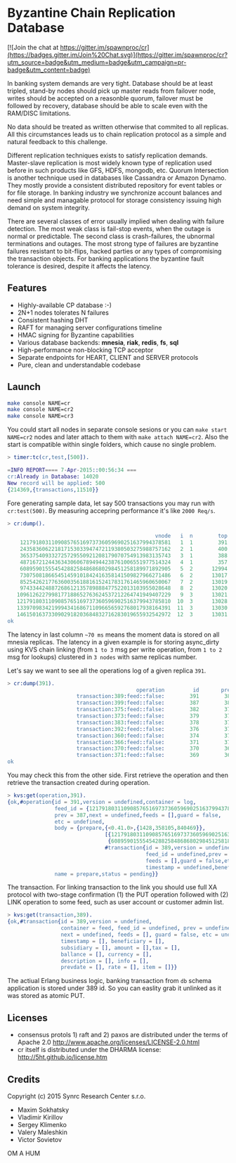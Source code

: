 Byzantine Chain Replication Database
====================================

[![Join the chat at https://gitter.im/spawnproc/cr](https://badges.gitter.im/Join%20Chat.svg)](https://gitter.im/spawnproc/cr?utm_source=badge&utm_medium=badge&utm_campaign=pr-badge&utm_content=badge)

In banking system demands are very tight. Database
should be at least tripled, stand-by nodes should pick up
master reads from failover node, writes should be
accepted on a reasonble quorum, failover must be followed by recovery, database
should be able to scale even with the RAM/DISC limitations.

No data should be treated as written otherwise that commited to all replicas.
All this circumstances leads us to chain replication protocol as a simple and natural
feedback to this challenge.

Different replication techniques exists to satisfy replication demands.
Master-slave replication is most widely known type of replication
used before in such products like GFS, HDFS, mongodb, etc. Quorum Intersection
is another technique used in databases like Cassandra or Amazon Dynamo.
They mostly provide a consistent distributed repository
for event tables or for file storage. In banking industry
we synchronize account balances and need simple and managable
protocol for storage consistency issuing high demand on system integrity.

There are several classes of error usually implied when dealing with failure detection.
The most weak class is fail-stop events, when the outage is normal or predictable.
The second class is crash-failures, the ubnormal terminations and outages. The most strong
type of failures are byzantine failures resistant to bit-flips,
hacked parties or any types of compromising the transaction objects.
For banking applications the byzantine fault tolerance is desired,
despite it affects the latency.


Features
--------

* Highly-available CP database :-)
* 2N+1 nodes tolerates N failures
* Consistent hashing DHT
* RAFT for managing server configurations timeline
* HMAC signing for Byzantine capabilities
* Various database backends: <b>mnesia</b>, <b>riak</b>, <b>redis</b>, <b>fs</b>, <b>sql</b>
* High-performance non-blocking TCP acceptor
* Separate endpoints for HEART, CLIENT and SERVER protocols
* Pure, clean and understandable codebase

Launch
------

```bash
make console NAME=cr
make console NAME=cr2
make console NAME=cr3
```

You could start all nodes in separate console sesions or you
can `make start NAME=cr2` nodes and later attach to them with `make attach NAME=cr2`.
Also the start is compatible within single folders, which cause no single problem.

```erlang
> timer:tc(cr,test,[500]).

=INFO REPORT==== 7-Apr-2015::00:56:34 ===
cr:Already in Database: 14020
New record will be applied: 500
{214369,{transactions,11510}}
```

Fore generating sample data, let say 500 transactions you may run with `cr:test(500)`.
By measuring accepring performance it's like `2000 Req/s`.

```erlang
> cr:dump().

                                               vnode   i  n        top     latency
    121791803110908576516973736059690251637994378581   1  1        391    2/198/64
    243583606221817153033947472119380503275988757162   2  1        400    2/183/72
    365375409332725729550921208179070754913983135743   3  1        388    3/195/64
    487167212443634306067894944238761006551977514324   4  1        357    2/183/53
    608959015554542882584868680298451258189971892905   5  2      12994    2/198/67
    730750818665451459101842416358141509827966271486   6  2      13017    3/184/66
    852542621776360035618816152417831761465960650067   7  2      13019    2/201/75
    974334424887268612135789888477522013103955028648   8  2      13020    3/178/62
   1096126227998177188652763624537212264741949407229   9  3      13021    2/190/68
   1217918031109085765169737360596902516379943785810  10  3      13028    3/206/65
   1339709834219994341686711096656592768017938164391  11  3      13030    2/208/55
   1461501637330902918203684832716283019655932542972  12  3      13031    2/185/58
ok
```

The latency in last column `~70 ms` means the moment data is stored on all mnesia replicas.
The latency in a given example is for storing async_dirty using KVS
chain linking (from `1 to 3` msg per write operation, from `1 to 2` msg for lookups)
clustered in `3 nodes` with same replicas number.

Let's say we want to see all the operations log of a given replica `391`.

```erlang
> cr:dump(391).
                                         operation         id       prev    i       size
                      transaction:389:feed::false:        391        387    1        480
                      transaction:399:feed::false:        387        382    1        500
                      transaction:375:feed::false:        382        379    1        446
                      transaction:373:feed::false:        379        378    1        446
                      transaction:383:feed::false:        378        376    1        473
                      transaction:392:feed::false:        376        374    1        500
                      transaction:360:feed::false:        374        371    1        446
                      transaction:366:feed::false:        371        370    1        473
                      transaction:370:feed::false:        370        369    1        446
                      transaction:371:feed::false:        369        368    1        446
ok
```

You may check this from the other side. First retrieve the operation and then
retrieve the transaction created during operation.

```erlang
> kvs:get(operation,391).
{ok,#operation{id = 391,version = undefined,container = log,
               feed_id = {121791803110908576516973736059690251637994378581,1},   % VNODE
               prev = 387,next = undefined,feeds = [],guard = false,
               etc = undefined,
               body = {prepare,{<0.41.0>,{1428,358105,840469}},
                               [{121791803110908576516973736059690251637994378581,1},  % SIGNATURES
                                {608959015554542882584868680298451258189971892905,2}],
                               #transaction{id = 389,version = undefined,container = feed,
                                            feed_id = undefined,prev = undefined,next = undefined,
                                            feeds = [],guard = false,etc = undefined,
                                            timestamp = undefined,beneficiary = undefined,...}},
               name = prepare,status = pending}}
```

The transaction. For linking transaction to the link you should use full XA
protocol with two-stage confirmation (1) the PUT operation followed
with (2) LINK operation to some feed, such as user account or customer admin list.

```erlang
> kvs:get(transaction,389).
{ok,#transaction{id = 389,version = undefined,
                 container = feed, feed_id = undefined, prev = undefined,
                 next = undefined, feeds = [], guard = false, etc = undefined,
                 timestamp = [], beneficiary = [],
                 subsidiary = [], amount = [],tax = [],
                 ballance = [], currency = [],
                 description = [], info = [],
                 prevdate = [], rate = [], item = []}}
```

The actiual Erlang business logic, banking transaction from `db` schema
application is stored under 389 id. So you can easlity grab it unlinked
as it was stored as atomic PUT.

Licenses
--------

* consensus protols 1) raft and 2) paxos are distributed under the terms of Apache 2.0 http://www.apache.org/licenses/LICENSE-2.0.html
* cr itself is distributed under the DHARMA license: http://5ht.github.io/license.htm

Credits
-------

Copyright (c) 2015 Synrc Research Center s.r.o.

* Maxim Sokhatsky
* Vladimir Kirillov
* Sergey Klimenko
* Valery Maleshkin
* Victor Sovietov

OM A HUM
